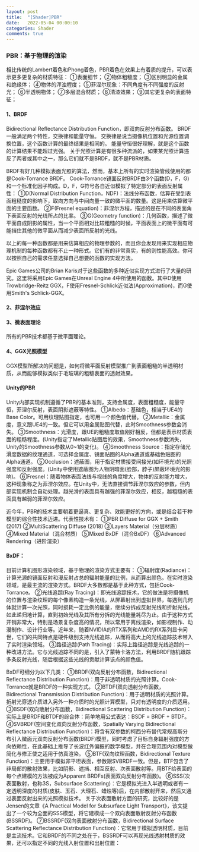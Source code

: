 ```yaml
---
layout: post
title:  "[Shader]PBR"
date:   2022-05-04 00:00:10
categories: Shader
comments: true
---
```


### PBR：基于物理的渲染

相比传统的Lambert着色和Phong着色，PBR着色在效果上有着质的提升，可以表示更多更复杂的材质特征：
①表面细节；
②物体粗糙度；
③区别明显的金属和绝缘体；
④物体的浑浊程度；
⑤菲涅尔现象：不同角度有不同强度的反射光；
⑥半透明物体；
⑦多层混合材质；
⑧清漆效果；
⑨其它更复杂的表面特征；

#### 1、BRDF
Bidirectional Reflectance Distribution Function，即双向反射分布函数。
BRDF一般满足两个特性，交换律和能量守恒。
交换律是说当摄像机位置和光源位置调换位置，这个函数计算的最终结果是相同的。
能量守恒很好理解，就是这个函数的计算结果不能超过光强。
关于光照计算是有很多种流派的，如果某光照计算违反了两者或其中之一，那么它们就不是BRDF，就不是PBR材质。

BRDF有好几种模拟表面光照的算法，然而，基本上所有的实时渲染管线使用的都是Cook-Torrance BRDF。
Cook-Torrance镜面反射BRDF由3个函数(D，F，G)和一个标准化因子构成。D，F，G符号各自近似模拟了特定部分的表面反射属性：
①D(Normal Distribution Function，NDF)：法线分布函数，估算在受到表面粗糙度的影响下，取向方向与中间向量一致的微平面的数量。这是用来估算微平面的主要函数。
②F(Fresnel equation)：菲涅尔方程，描述的是在不同的表面角下表面反射的光线所占的比率。
③G(Geometry function)：几何函数，描述了微平面自成阴影的属性，当一个平面相对比较粗糙的时候，平面表面上的微平面有可能挡住其他的微平面从而减少表面所反射的光线。

以上的每一种函数都是用来估算相应的物理参数的，而且你会发现用来实现相应物理机制的每种函数都有不止一种形式。它们有的非常真实，有的则性能高效。你可以按照自己的需求任意选择自己想要的函数的实现方法。

Epic Games公司的Brian Karis对于这些函数的多种近似实现方式进行了大量的研究。这里将采用Epic Games在Unreal Engine 4中所使用的函数。其中D使用Trowbridge-Reitz GGX，F使用Fresnel-Schlick近似法(Approximation)，而G使用Smith's Schlick-GGX。

#### 2、菲涅尔效应

#### 3、微表面理论
所有的PBR技术都基于微平面理论。

#### 4、GGX光照模型
GGX模型所解决的问题是，如何将微平面反射模型推广到表面粗糙的半透明材质，从而能够模拟类似于毛玻璃的粗糙表面的透射效果。

#### Unity的PBR
Unity内部实现机制遵循了PBR的基本准则，支持金属度，表面粗糙度，能量守恒，菲涅尔反射，表面阴影遮蔽等特性。
①Albedo：基础色，相当于UE4的Base Color。可用纹理贴图指定，也可用一个颜色值代替。
②Metallic：金属度，意义跟UE4的一致。但它可以用金属贴图代替，此时Smoothness参数会消失。
③Smoothness：光滑度，跟UE的粗糙度取值刚好相反，但都是表示材质表面的粗糙程度。(Unity指定了Metallic贴图后的效果，Smoothness参数消失，Unity的Smoothness参数从0~1的变化)。
④Smoothness Source：指定存储光滑度数据的纹理通道，可选择金属度、镜面贴图的Alpha通道或基础色贴图的Alpha通道。
⑤Occlusion：遮蔽图，用于指定材质接受间接光(如环境光)的光照强度和反射强度。(Unity中使用遮蔽图为人物阴暗面(脸部，脖子)屏蔽环境光的影响)。
⑥Fresnel：随着物体表面法线与视线的角度增大，物体的反射能力增大，这种现象称之为菲涅尔效应。在Unity中，无法直接调节菲涅尔效应的参数，但内部实现机制会自动处理。越光滑的表面具有越强的菲涅尔效应，相反，越粗糙的表面具有越弱的菲涅尔效应。

近今年，PBR的技术主要朝着更逼真、更复杂、效能更好的方向，或是结合若干种模型的综合性技术迈进。代表性技术有：
①PBR Diffuse for GGX + Smith (2017)
②MultiScattering Diffuse (2018)
③Layers Material（分层材质）
④Mixed Material（混合材质）
⑤Mixed BxDF（混合BxDF）
⑥Advanced Rendering（进阶渲染）

#### BxDF：
目前计算机图形渲染领域，基于物理的渲染方式主要有：
①辐射度(Radiance)：计算光源的镜面反射和漫反射占总的辐射能量的比例，从而算出颜色。在实时渲染领域，是最主流的渲染方式。BRDF大多数都是基于此种方式，包括Cook-Torrance。
②光线追踪(Ray Tracing)：即光线追踪技术，它的做法是将摄像机的位置与渲染纹理的每个像素构造一条光线，从屏幕射出到虚拟世界，每遇到几何体就计算一次光照，同时损耗一定比例的能量，继续分拆成反射光线和折射光线，如此递归地计算，直到初始光线及其所有分拆的光线能量耗尽为止。由于这种方式开销非常大，特别是场景复杂度高的情况，所以常用于离线渲染，如影视制作、动漫制作、设计行业等。近年来，随着NVIDIA的RTX系列和AMD的RX系列显卡问世，它们的共同特点是硬件级别支持光线追踪，从而将高大上的光线追踪技术带入了实时渲染领域。
③路径追踪(Path Tracing)：实际上路径追踪是光线追踪的一种改进方法。它与光线追踪不同的是，引入了蒙特卡洛方法，利用BRDF随机跟踪多条反射光线，随后根据这些光线的贡献计算该点的颜色值。

BxDF可细分为以下几类：
①BRDF(双向反射分布函数，Bidirectional Reflectance Distribution Function)：用于非透明材质的光照计算。Cook-Torrance就是BRDF的一种实现方式。
②BTDF(双向透射分布函数，Bidirectional Transmission Distribution Function)：用于透明材质的光照计算。折射光穿透介质进入另外一种介质时的光照计算模型，只对有透明度的介质适用。
③BSDF(双向散射分布函数，Bidirectional Scattering Distribution Function)：实际上是BRDF和BTDF的综合体：简单地用公式表达：BSDF = BRDF + BTDF。
④SVBRDF(空间变化双向反射分布函数，Spatially Varying Bidirectional Reflectance Distribution Function)：将含有双参数的柯西分布替代常规高斯分布引入微面元双向反射分布函数(BRDF)模型，同时考虑了目标自身辐射强度的方向依赖性，在此基础上推导了长波红外偏振的数学模型，并在合理范围内对模型做简化与修正使之适用于仿真渲染。
⑤BTF(双向纹理函数，Bidirectional Texture Function)：主要用于模拟非平坦表面，参数跟SVBRDF一致。但是，BTF包含了非局部的散射效果，比如阴影、遮挡、相互反射、次表面散射等。用BTF给表面的每个点建模的方法被成为Apparent BRDFs(表面双向反射分布函数)。
⑥SSS(次表面散射，也称3S，Subsurface Scattering)：它是模拟光进入半透明或者有一定透明深度的材质(皮肤、玉石、大理石、蜡烛等)后，在内部散射开来，然后又通过表面反射出来的光照模拟技术。
关于次表面散射方面的研究，比较好的是Jensen的文章《A Practical Model for Subsurface Light Transport》，该文提出了一个较为全面的SSS模型，将它建模成一个双向表面散射反射分布函数(BSSRDF)。
⑦BSSRDF(双向表面散射分布函数，Bidirectional Surface Scattering Reflectance Distribution Function)：它常用于模拟透明材质，目前是主流技术。它和BRDF的不同之处在于，BSSRDF可以再现光线透射材质的效果，还可以指定不同的光线入射位置和出射位置：